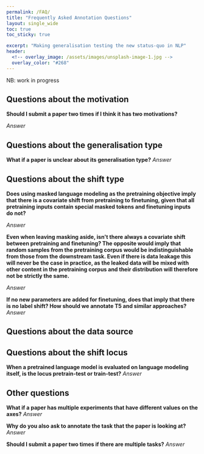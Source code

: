 ```yaml
---
permalink: /FAQ/
title: "Frequently Asked Annotation Questions"
layout: single_wide
toc: true
toc_sticky: true

excerpt: "Making generalisation testing the new status-quo in NLP"
header:
  <!-- overlay_image: /assets/images/unsplash-image-1.jpg -->
  overlay_color: "#268"
---
```


NB: work in progress

## Questions about the motivation

**Should I submit a paper two times if I think it has two motivations?**

_Answer_

## Questions about the generalisation type

**What if a paper is unclear about its generalisation type?**
_Answer_

## Questions about the shift type

**Does using masked language modeling as the pretraining objective imply that there is a covariate shift from pretraining to finetuning, given that all pretraining inputs contain special masked tokens and finetuning inputs do not?**

_Answer_

**Even when leaving masking aside, isn't there always a covariate shift between pretraining and finetuning? The opposite would imply that random samples from the pretraining corpus would be indistinguishable from those from the downstream task. Even if there is data leakage this will never be the case in practice, as the leaked data will be mixed with other content in the pretraining corpus and their distribution will therefore not be strictly the same.**

_Answer_

**If no new parameters are added for finetuning, does that imply that there is no label shift? How should we annotate T5 and similar approaches?**
_Answer_

## Questions about the data source

## Questions about the shift locus

**When a pretrained language model is evaluated on language modeling itself, is the locus pretrain-test or train-test?**
_Answer_

## Other questions

**What if a paper has multiple experiments that have different values on the axes?**
_Answer_

**Why do you also ask to annotate the task that the paper is looking at?**
_Answer_

**Should I submit a paper two times if there are multiple tasks?**
_Answer_
